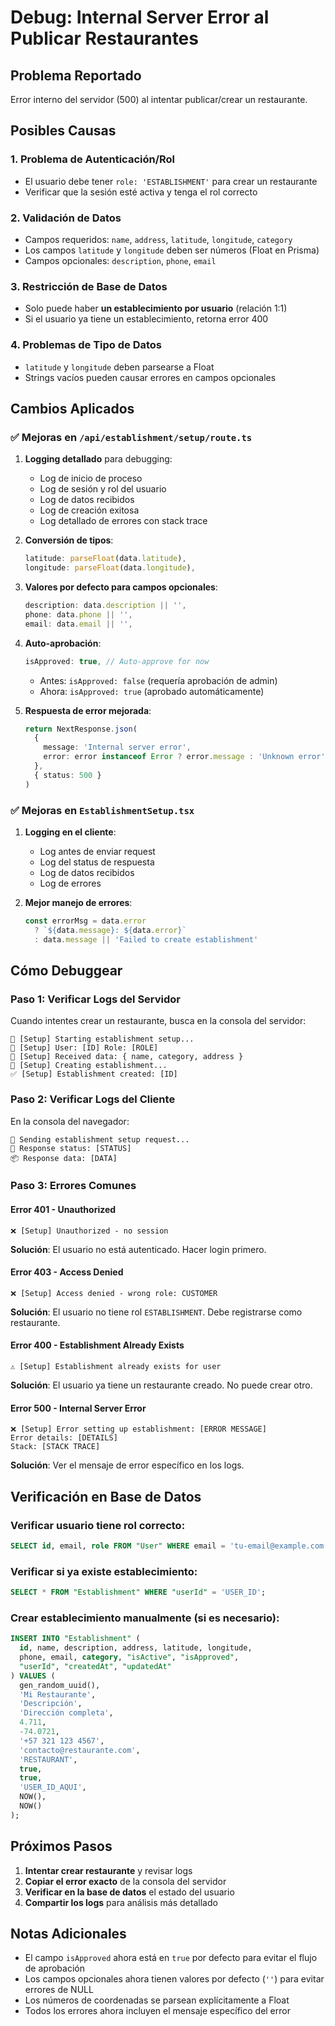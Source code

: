 # Debug: Internal Server Error al Publicar Restaurantes

## Problema Reportado
Error interno del servidor (500) al intentar publicar/crear un restaurante.

## Posibles Causas

### 1. **Problema de Autenticación/Rol**
- El usuario debe tener `role: 'ESTABLISHMENT'` para crear un restaurante
- Verificar que la sesión esté activa y tenga el rol correcto

### 2. **Validación de Datos**
- Campos requeridos: `name`, `address`, `latitude`, `longitude`, `category`
- Los campos `latitude` y `longitude` deben ser números (Float en Prisma)
- Campos opcionales: `description`, `phone`, `email`

### 3. **Restricción de Base de Datos**
- Solo puede haber **un establecimiento por usuario** (relación 1:1)
- Si el usuario ya tiene un establecimiento, retorna error 400

### 4. **Problemas de Tipo de Datos**
- `latitude` y `longitude` deben parsearse a Float
- Strings vacíos pueden causar errores en campos opcionales

## Cambios Aplicados

### ✅ Mejoras en `/api/establishment/setup/route.ts`

1. **Logging detallado** para debugging:
   - Log de inicio de proceso
   - Log de sesión y rol del usuario
   - Log de datos recibidos
   - Log de creación exitosa
   - Log detallado de errores con stack trace

2. **Conversión de tipos**:
   ```typescript
   latitude: parseFloat(data.latitude),
   longitude: parseFloat(data.longitude),
   ```

3. **Valores por defecto para campos opcionales**:
   ```typescript
   description: data.description || '',
   phone: data.phone || '',
   email: data.email || '',
   ```

4. **Auto-aprobación**:
   ```typescript
   isApproved: true, // Auto-approve for now
   ```
   - Antes: `isApproved: false` (requería aprobación de admin)
   - Ahora: `isApproved: true` (aprobado automáticamente)

5. **Respuesta de error mejorada**:
   ```typescript
   return NextResponse.json(
     { 
       message: 'Internal server error',
       error: error instanceof Error ? error.message : 'Unknown error'
     },
     { status: 500 }
   )
   ```

### ✅ Mejoras en `EstablishmentSetup.tsx`

1. **Logging en el cliente**:
   - Log antes de enviar request
   - Log del status de respuesta
   - Log de datos recibidos
   - Log de errores

2. **Mejor manejo de errores**:
   ```typescript
   const errorMsg = data.error 
     ? `${data.message}: ${data.error}` 
     : data.message || 'Failed to create establishment'
   ```

## Cómo Debuggear

### Paso 1: Verificar Logs del Servidor
Cuando intentes crear un restaurante, busca en la consola del servidor:

```
🏪 [Setup] Starting establishment setup...
👤 [Setup] User: [ID] Role: [ROLE]
📝 [Setup] Received data: { name, category, address }
💾 [Setup] Creating establishment...
✅ [Setup] Establishment created: [ID]
```

### Paso 2: Verificar Logs del Cliente
En la consola del navegador:

```
🚀 Sending establishment setup request...
📡 Response status: [STATUS]
📦 Response data: [DATA]
```

### Paso 3: Errores Comunes

#### Error 401 - Unauthorized
```
❌ [Setup] Unauthorized - no session
```
**Solución**: El usuario no está autenticado. Hacer login primero.

#### Error 403 - Access Denied
```
❌ [Setup] Access denied - wrong role: CUSTOMER
```
**Solución**: El usuario no tiene rol `ESTABLISHMENT`. Debe registrarse como restaurante.

#### Error 400 - Establishment Already Exists
```
⚠️ [Setup] Establishment already exists for user
```
**Solución**: El usuario ya tiene un restaurante creado. No puede crear otro.

#### Error 500 - Internal Server Error
```
❌ [Setup] Error setting up establishment: [ERROR MESSAGE]
Error details: [DETAILS]
Stack: [STACK TRACE]
```
**Solución**: Ver el mensaje de error específico en los logs.

## Verificación en Base de Datos

### Verificar usuario tiene rol correcto:
```sql
SELECT id, email, role FROM "User" WHERE email = 'tu-email@example.com';
```

### Verificar si ya existe establecimiento:
```sql
SELECT * FROM "Establishment" WHERE "userId" = 'USER_ID';
```

### Crear establecimiento manualmente (si es necesario):
```sql
INSERT INTO "Establishment" (
  id, name, description, address, latitude, longitude, 
  phone, email, category, "isActive", "isApproved", 
  "userId", "createdAt", "updatedAt"
) VALUES (
  gen_random_uuid(), 
  'Mi Restaurante', 
  'Descripción', 
  'Dirección completa',
  4.711, 
  -74.0721,
  '+57 321 123 4567',
  'contacto@restaurante.com',
  'RESTAURANT',
  true,
  true,
  'USER_ID_AQUI',
  NOW(),
  NOW()
);
```

## Próximos Pasos

1. **Intentar crear restaurante** y revisar logs
2. **Copiar el error exacto** de la consola del servidor
3. **Verificar en la base de datos** el estado del usuario
4. **Compartir los logs** para análisis más detallado

## Notas Adicionales

- El campo `isApproved` ahora está en `true` por defecto para evitar el flujo de aprobación
- Los campos opcionales ahora tienen valores por defecto (`''`) para evitar errores de NULL
- Los números de coordenadas se parsean explícitamente a Float
- Todos los errores ahora incluyen el mensaje específico del error

